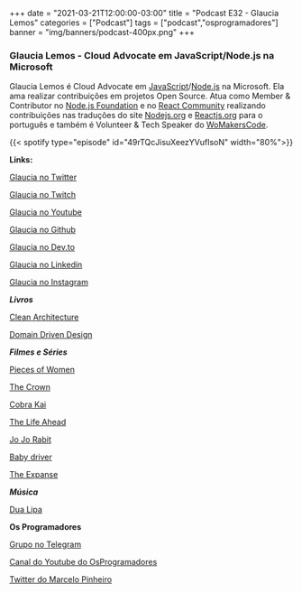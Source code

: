 +++
date = "2021-03-21T12:00:00-03:00"
title = "Podcast E32 - Glaucia Lemos"
categories = ["Podcast"]
tags = ["podcast","osprogramadores"]
banner = "img/banners/podcast-400px.png"
+++

### Glaucia Lemos - Cloud Advocate em JavaScript/Node.js na Microsoft

Glaucia Lemos é Cloud Advocate em [JavaScript](https://www.javascript.com/)/[Node.js](https://nodejs.org/en/) na Microsoft. Ela ama realizar contribuições em projetos Open Source. Atua como Member & Contributor no [Node.js Foundation](https://openjsf.org/) e no [React Community](https://reactjs.org/community/support.html) realizando contribuições nas traduções do site [Nodejs.org](https://nodejs.org/en/) e [Reactjs.org](https://reactjs.org/) para o português e também é Volunteer & Tech Speaker do [WoMakersCode](https://womakerscode.org/).


{{< spotify type="episode" id="49rTQcJisuXeezYVufIsoN" width="80%">}}


**Links:**

[Glaucia no Twitter](https://twitter.com/glaucia_lemos86)

[Glaucia no Twitch](https://www.twitch.tv/glaucia_lemos86)

[Glaucia no Youtube](https://www.youtube.com/channel/UC2Qzw5aqCBk_z0lWJnumWQQ)

[Glaucia no Github](https://github.com/glaucia86/)

[Glaucia no Dev.to](https://dev.to/glaucia86)

[Glaucia no Linkedin](https://www.linkedin.com/in/glaucialemos/)

[Glaucia no Instagram](https://www.instagram.com/glaucia.lemos.dev/?hl=en)

***Livros***

[Clean Architecture](https://www.amazon.ca/dp/B075LRM681/ref=dp_kinw_strp_1)

[Domain Driven Design](https://martinfowler.com/bliki/DomainDrivenDesign.html)

***Filmes e Séries***

[Pieces of Women](https://en.wikipedia.org/wiki/Pieces_of_a_Woman)

[The Crown](https://www.imdb.com/title/tt4786824/)

[Cobra Kai](https://www.netflix.com/ca/title/81002370)

[The Life Ahead](https://en.wikipedia.org/wiki/The_Life_Ahead)

[Jo Jo Rabit](https://en.wikipedia.org/wiki/Jojo_Rabbit)

[Baby driver](https://www.imdb.com/title/tt3890160/)

[The Expanse](https://www.imdb.com/title/tt3230854/)

***Música***

[Dua Lipa](https://en.wikipedia.org/wiki/Dua_Lipa)


**Os Programadores**

[Grupo no Telegram](https://t.me/osprogramadores)

[Canal do Youtube do OsProgramadores](https://www.youtube.com/channel/UCt_YNYGl6K5yNXlXEQDdwWg?view_as=subscriber)

[Twitter do Marcelo Pinheiro](https://twitter.com/mpinheir)
